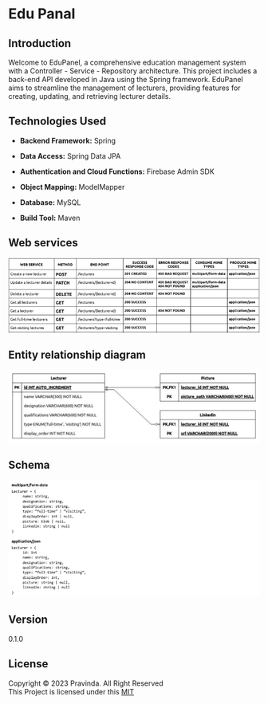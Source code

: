 # Edu Panal
## Introduction

Welcome to EduPanel, a comprehensive education management system with a Controller - Service - Repository architecture. This project includes a back-end API developed in Java using the Spring framework. EduPanel aims to streamline the management of lecturers, providing features for creating, updating, and retrieving lecturer details.

## Technologies Used

- **Backend Framework:** Spring 

- **Data Access:** Spring Data JPA

- **Authentication and Cloud Functions:** Firebase Admin SDK

- **Object Mapping:** ModelMapper

- **Database:** MySQL

- **Build Tool:** Maven

## Web services
![Screenshot](./screenshots/api.png)
## Entity relationship diagram
![Screenshot](./screenshots/erd.png)
## Schema
![Screenshot](./screenshots/schema.png)

## Version
0.1.0

## License
Copyright &copy; 2023 Pravinda. All Right Reserved <br>
This Project is licensed under this [MIT](License.txt)
